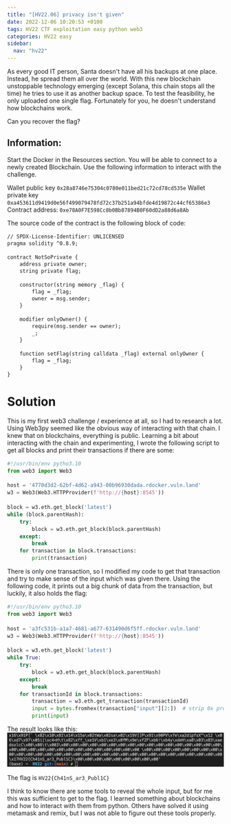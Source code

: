 ```yaml
---
title: "[HV22.06] privacy isn't given"
date: 2022-12-06 10:20:53 +0100
tags: HV22 CTF exploitation easy python web3
categories: HV22 easy
sidebar:
  nav: "hv22"
---
```


As every good IT person, Santa doesn't have all his backups at one place. Instead, he spread them all over the world.
With this new blockchain unstoppable technology emerging (except Solana, this chain stops all the time) he tries to use it as another backup space. To test the feasibility, he only uploaded one single flag. Fortunately for you, he doesn't understand how blockchains work.

Can you recover the flag?

## Information:

Start the Docker in the Resources section. You will be able to connect to a newly created Blockchain. Use the following information to interact with the challenge.

Wallet public key `0x28a8746e75304c0780e011bed21c72cd78cd535e`
Wallet private key `0xa453611d9419d0e56f499079478fd72c37b251a94bfde4d19872c44cf65386e3`
Contract address: `0xe78A0F7E598Cc8b0Bb87894B0F60dD2a88d6a8Ab`

The source code of the contract is the following block of code:

```
// SPDX-License-Identifier: UNLICENSED
pragma solidity ^0.8.9;

contract NotSoPrivate {
    address private owner;
    string private flag;

    constructor(string memory _flag) {
        flag = _flag;
        owner = msg.sender;
    }

    modifier onlyOwner() {
        require(msg.sender == owner);
        _;
    }

    function setFlag(string calldata _flag) external onlyOwner {
        flag = _flag;
    }
}
```

# Solution

This is my first web3 challenge / experience at all, so I had to research a lot. Using Web3py seemed like the obvious way of interacting with that chain. I knew that on blockchains, everything is public. Learning a bit about interacting with the chain and experimenting, I wrote the following script to get all blocks and print their transactions if there are some:

```python
#!/usr/bin/env pytho3.10
from web3 import Web3

host = '4770d3d2-62bf-4d62-a943-00b96930dada.rdocker.vuln.land'
w3 = Web3(Web3.HTTPProvider(f'http://{host}:8545'))

block = w3.eth.get_block('latest')
while (block.parentHash):
    try:
        block = w3.eth.get_block(block.parentHash)
    except:
        break
    for transaction in block.transactions:
        print(transaction)
```

There is only one transaction, so I modified my code to get that transaction and try to make sense of the input which was given there. Using the following code, it prints out a big chunk of data from the transaction, but luckily, it also holds the flag:

```python
#!/usr/bin/env pytho3.10
from web3 import Web3

host = 'a3fc531b-a1a7-4681-a677-631490d6f5ff.rdocker.vuln.land'
w3 = Web3(Web3.HTTPProvider(f'http://{host}:8545'))

block = w3.eth.get_block('latest')
while True:
    try:
        block = w3.eth.get_block(block.parentHash)
    except:
        break
    for transactionId in block.transactions:
        transaction = w3.eth.get_transaction(transactionId)
        input = bytes.fromhex(transaction["input"][2:])  # strip 0x prefix
        print(input)
```

The result looks like this: ![output of the above program, showing the flag](/assets/hv22/hv22_06_input.png)

The flag is `HV22{Ch41nS_ar3_Publ1C}`

I think to know there are some tools to reveal the whole input, but for me this was sufficient to get to the flag. I learned something about blockchains and how to interact with them from python. Others have solved it using metamask and remix, but I was not able to figure out these tools properly.
